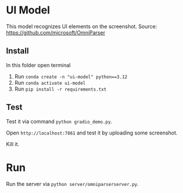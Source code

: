 # UI Model

This model recognizes UI elements on the screenshot. Source: https://github.com/microsoft/OmniParser

## Install

In this folder open terminal

1. Run `conda create -n "ui-model" python==3.12`
2. Run `conda activate ui-model`
3. Run `pip install -r requirements.txt`

## Test

Test it via command `python gradio_demo.py`.

Open `http://localhost:7861` and test it by uploading some screenshot.

Kill it.

# Run

Run the server via `python server/omniparserserver.py`.
